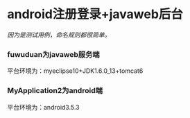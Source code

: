 # android注册登录+javaweb后台  
*因为是测试用例，命名规则都很简单。*  
### fuwuduan为javaweb服务端  
平台环境为：myeclipse10+JDK1.6.0_13+tomcat6  
### MyApplication2为android端  
平台环境为：android3.5.3  
